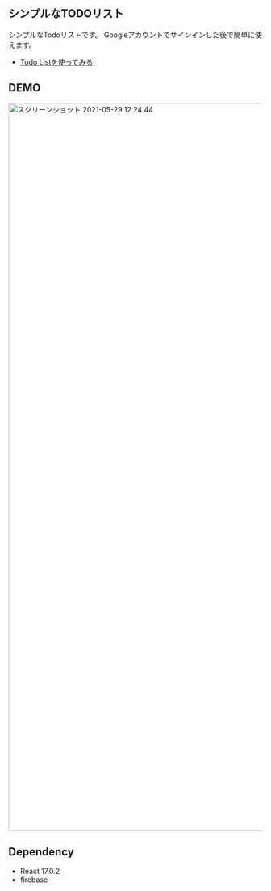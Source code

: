 ## シンプルなTODOリスト
シンプルなTodoリストです。
Googleアカウントでサインインした後で簡単に使えます。
- [Todo Listを使ってみる](https://todolist-ca051.web.app) 

## DEMO
<img width="1440" alt="スクリーンショット 2021-05-29 12 24 44" src="https://user-images.githubusercontent.com/62085992/120059415-6527e580-c08c-11eb-9868-5fdc21ff20da.png">

## Dependency
- React 17.0.2
- firebase

